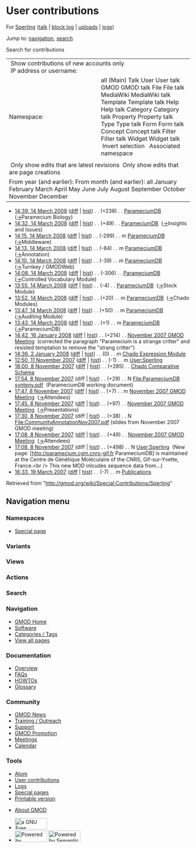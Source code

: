 <div id="mw-page-base" class="noprint">

</div>

<div id="mw-head-base" class="noprint">

</div>

<div id="content" class="mw-body" role="main">

<span id="top"></span>

<div id="mw-js-message" style="display:none;">

</div>



# <span dir="auto">User contributions</span>

<div id="bodyContent">

<div id="contentSub">

For [Sperling](/wiki/User:Sperling "User:Sperling") (<a
href="/mediawiki/index.php?title=User_talk:Sperling&amp;action=edit&amp;redlink=1"
class="new" title="User talk:Sperling (page does not exist)">talk</a> \|
[block
log](/mediawiki/index.php?title=Special:Log/block&page=User%3ASperling "Special:Log/block")
\|
[uploads](/wiki/Special:ListFiles/Sperling "Special:ListFiles/Sperling")
\| [logs](/wiki/Special:Log/Sperling "Special:Log/Sperling"))

</div>

<div id="jump-to-nav" class="mw-jump">

Jump to: [navigation](#mw-navigation), [search](#p-search)

</div>

<div id="mw-content-text">

Search for contributions

<table class="mw-contributions-table">
<colgroup>
<col style="width: 50%" />
<col style="width: 50%" />
</colgroup>
<tbody>
<tr class="odd">
<td colspan="2"> Show contributions of new accounts only<br />
 IP address or username:</td>
</tr>
<tr class="even">
<td class="mw-label">Namespace:</td>
<td>all (Main) Talk User User talk GMOD GMOD talk File File talk
MediaWiki MediaWiki talk Template Template talk Help Help talk Category
Category talk Property Property talk Type Type talk Form Form talk
Concept Concept talk Filter Filter talk Widget Widget talk  
 Invert selection 
 Associated namespace </td>
</tr>
<tr class="odd">
<td colspan="2"></td>
</tr>
<tr class="even">
<td colspan="2"> Only show edits that are latest revisions
 Only show edits that are page creations</td>
</tr>
<tr class="odd">
<td colspan="2">From year (and earlier): From month (and earlier): all
January February March April May June July August September October
November December</td>
</tr>
</tbody>
</table>

- <a href="/mediawiki/index.php?title=ParameciumDB&amp;oldid=5005"
  class="mw-changeslist-date" title="ParameciumDB">14:39, 14 March
  2008</a>
  ([diff](/mediawiki/index.php?title=ParameciumDB&diff=prev&oldid=5005 "ParameciumDB")
  \|
  [hist](/mediawiki/index.php?title=ParameciumDB&action=history "ParameciumDB"))
  <span class="mw-changeslist-separator">. .</span>
  <span class="mw-plusminus-pos" dir="ltr"
  title="9,961 bytes after change">(+238)</span>‎
  <span class="mw-changeslist-separator">. .</span>
  <a href="/wiki/ParameciumDB" class="mw-contributions-title"
  title="ParameciumDB">ParameciumDB</a> ‎
  <span class="comment">([→](/wiki/ParameciumDB#Paramecium_Biology "ParameciumDB")‎<span dir="auto"><span class="autocomment">Paramecium
  Biology</span></span>)</span>
- <a href="/mediawiki/index.php?title=ParameciumDB&amp;oldid=5004"
  class="mw-changeslist-date" title="ParameciumDB">14:32, 14 March
  2008</a>
  ([diff](/mediawiki/index.php?title=ParameciumDB&diff=prev&oldid=5004 "ParameciumDB")
  \|
  [hist](/mediawiki/index.php?title=ParameciumDB&action=history "ParameciumDB"))
  <span class="mw-changeslist-separator">. .</span>
  <span class="mw-plusminus-pos" dir="ltr"
  title="9,723 bytes after change">(+49)</span>‎
  <span class="mw-changeslist-separator">. .</span>
  <a href="/wiki/ParameciumDB" class="mw-contributions-title"
  title="ParameciumDB">ParameciumDB</a> ‎
  <span class="comment">([→](/wiki/ParameciumDB#Insights_and_Issues "ParameciumDB")‎<span dir="auto"><span class="autocomment">Insights
  and Issues</span></span>)</span>
- <a href="/mediawiki/index.php?title=ParameciumDB&amp;oldid=5003"
  class="mw-changeslist-date" title="ParameciumDB">14:15, 14 March
  2008</a>
  ([diff](/mediawiki/index.php?title=ParameciumDB&diff=prev&oldid=5003 "ParameciumDB")
  \|
  [hist](/mediawiki/index.php?title=ParameciumDB&action=history "ParameciumDB"))
  <span class="mw-changeslist-separator">. .</span>
  <span class="mw-plusminus-neg" dir="ltr"
  title="9,674 bytes after change">(-299)</span>‎
  <span class="mw-changeslist-separator">. .</span> m
  <a href="/wiki/ParameciumDB" class="mw-contributions-title"
  title="ParameciumDB">ParameciumDB</a> ‎
  <span class="comment">([→](/wiki/ParameciumDB#Middleware "ParameciumDB")‎<span dir="auto"><span class="autocomment">Middleware</span></span>)</span>
- <a href="/mediawiki/index.php?title=ParameciumDB&amp;oldid=5002"
  class="mw-changeslist-date" title="ParameciumDB">14:13, 14 March
  2008</a>
  ([diff](/mediawiki/index.php?title=ParameciumDB&diff=prev&oldid=5002 "ParameciumDB")
  \|
  [hist](/mediawiki/index.php?title=ParameciumDB&action=history "ParameciumDB"))
  <span class="mw-changeslist-separator">. .</span>
  <span class="mw-plusminus-neg" dir="ltr"
  title="9,973 bytes after change">(-84)</span>‎
  <span class="mw-changeslist-separator">. .</span> m
  <a href="/wiki/ParameciumDB" class="mw-contributions-title"
  title="ParameciumDB">ParameciumDB</a> ‎
  <span class="comment">([→](/wiki/ParameciumDB#Annotation "ParameciumDB")‎<span dir="auto"><span class="autocomment">Annotation</span></span>)</span>
- <a href="/mediawiki/index.php?title=ParameciumDB&amp;oldid=5001"
  class="mw-changeslist-date" title="ParameciumDB">14:10, 14 March
  2008</a>
  ([diff](/mediawiki/index.php?title=ParameciumDB&diff=prev&oldid=5001 "ParameciumDB")
  \|
  [hist](/mediawiki/index.php?title=ParameciumDB&action=history "ParameciumDB"))
  <span class="mw-changeslist-separator">. .</span>
  <span class="mw-plusminus-neg" dir="ltr"
  title="10,057 bytes after change">(-39)</span>‎
  <span class="mw-changeslist-separator">. .</span> m
  <a href="/wiki/ParameciumDB" class="mw-contributions-title"
  title="ParameciumDB">ParameciumDB</a> ‎
  <span class="comment">([→](/wiki/ParameciumDB#Turnkey_.2F_GMODWeb "ParameciumDB")‎<span dir="auto"><span class="autocomment">Turnkey
  / GMODWeb</span></span>)</span>
- <a href="/mediawiki/index.php?title=ParameciumDB&amp;oldid=5000"
  class="mw-changeslist-date" title="ParameciumDB">14:08, 14 March
  2008</a>
  ([diff](/mediawiki/index.php?title=ParameciumDB&diff=prev&oldid=5000 "ParameciumDB")
  \|
  [hist](/mediawiki/index.php?title=ParameciumDB&action=history "ParameciumDB"))
  <span class="mw-changeslist-separator">. .</span>
  <span class="mw-plusminus-neg" dir="ltr"
  title="10,096 bytes after change">(-306)</span>‎
  <span class="mw-changeslist-separator">. .</span>
  <a href="/wiki/ParameciumDB" class="mw-contributions-title"
  title="ParameciumDB">ParameciumDB</a> ‎
  <span class="comment">([→](/wiki/ParameciumDB#Controlled_Vocabulary_Module "ParameciumDB")‎<span dir="auto"><span class="autocomment">Controlled
  Vocabulary Module</span></span>)</span>
- <a href="/mediawiki/index.php?title=ParameciumDB&amp;oldid=4999"
  class="mw-changeslist-date" title="ParameciumDB">13:55, 14 March
  2008</a>
  ([diff](/mediawiki/index.php?title=ParameciumDB&diff=prev&oldid=4999 "ParameciumDB")
  \|
  [hist](/mediawiki/index.php?title=ParameciumDB&action=history "ParameciumDB"))
  <span class="mw-changeslist-separator">. .</span>
  <span class="mw-plusminus-neg" dir="ltr"
  title="10,402 bytes after change">(-4)</span>‎
  <span class="mw-changeslist-separator">. .</span>
  <a href="/wiki/ParameciumDB" class="mw-contributions-title"
  title="ParameciumDB">ParameciumDB</a> ‎
  <span class="comment">([→](/wiki/ParameciumDB#Stock_Module "ParameciumDB")‎<span dir="auto"><span class="autocomment">Stock
  Module</span></span>)</span>
- <a href="/mediawiki/index.php?title=ParameciumDB&amp;oldid=4998"
  class="mw-changeslist-date" title="ParameciumDB">13:52, 14 March
  2008</a>
  ([diff](/mediawiki/index.php?title=ParameciumDB&diff=prev&oldid=4998 "ParameciumDB")
  \|
  [hist](/mediawiki/index.php?title=ParameciumDB&action=history "ParameciumDB"))
  <span class="mw-changeslist-separator">. .</span>
  <span class="mw-plusminus-pos" dir="ltr"
  title="10,406 bytes after change">(+20)</span>‎
  <span class="mw-changeslist-separator">. .</span> m
  <a href="/wiki/ParameciumDB" class="mw-contributions-title"
  title="ParameciumDB">ParameciumDB</a> ‎
  <span class="comment">([→](/wiki/ParameciumDB#Chado_Modules "ParameciumDB")‎<span dir="auto"><span class="autocomment">Chado
  Modules</span></span>)</span>
- <a href="/mediawiki/index.php?title=ParameciumDB&amp;oldid=4997"
  class="mw-changeslist-date" title="ParameciumDB">13:47, 14 March
  2008</a>
  ([diff](/mediawiki/index.php?title=ParameciumDB&diff=prev&oldid=4997 "ParameciumDB")
  \|
  [hist](/mediawiki/index.php?title=ParameciumDB&action=history "ParameciumDB"))
  <span class="mw-changeslist-separator">. .</span>
  <span class="mw-plusminus-pos" dir="ltr"
  title="10,386 bytes after change">(+50)</span>‎
  <span class="mw-changeslist-separator">. .</span> m
  <a href="/wiki/ParameciumDB" class="mw-contributions-title"
  title="ParameciumDB">ParameciumDB</a> ‎
  <span class="comment">([→](/wiki/ParameciumDB#Auditing_Module "ParameciumDB")‎<span dir="auto"><span class="autocomment">Auditing
  Module</span></span>)</span>
- <a href="/mediawiki/index.php?title=ParameciumDB&amp;oldid=4996"
  class="mw-changeslist-date" title="ParameciumDB">13:43, 14 March
  2008</a>
  ([diff](/mediawiki/index.php?title=ParameciumDB&diff=prev&oldid=4996 "ParameciumDB")
  \|
  [hist](/mediawiki/index.php?title=ParameciumDB&action=history "ParameciumDB"))
  <span class="mw-changeslist-separator">. .</span>
  <span class="mw-plusminus-pos" dir="ltr"
  title="10,336 bytes after change">(+1)</span>‎
  <span class="mw-changeslist-separator">. .</span> m
  <a href="/wiki/ParameciumDB" class="mw-contributions-title"
  title="ParameciumDB">ParameciumDB</a> ‎
  <span class="comment">([→](/wiki/ParameciumDB#ParameciumDB "ParameciumDB")‎<span dir="auto"><span class="autocomment">ParameciumDB</span></span>)</span>
- <a
  href="/mediawiki/index.php?title=November_2007_GMOD_Meeting&amp;oldid=4076"
  class="mw-changeslist-date" title="November 2007 GMOD Meeting">14:42, 16
  January 2008</a>
  ([diff](/mediawiki/index.php?title=November_2007_GMOD_Meeting&diff=prev&oldid=4076 "November 2007 GMOD Meeting")
  \|
  [hist](/mediawiki/index.php?title=November_2007_GMOD_Meeting&action=history "November 2007 GMOD Meeting"))
  <span class="mw-changeslist-separator">. .</span>
  <span class="mw-plusminus-pos" dir="ltr"
  title="27,336 bytes after change">(+214)</span>‎
  <span class="mw-changeslist-separator">. .</span>
  <a href="/wiki/November_2007_GMOD_Meeting"
  class="mw-contributions-title"
  title="November 2007 GMOD Meeting">November 2007 GMOD Meeting</a> ‎
  <span class="comment">(corrected the paragraph "Paramecium is a
  strange critter" and resisted temptation to remove the "strang
  critter")</span>
- <a
  href="/mediawiki/index.php?title=Chado_Expression_Module&amp;oldid=3767"
  class="mw-changeslist-date" title="Chado Expression Module">14:36, 2
  January 2008</a>
  ([diff](/mediawiki/index.php?title=Chado_Expression_Module&diff=prev&oldid=3767 "Chado Expression Module")
  \|
  [hist](/mediawiki/index.php?title=Chado_Expression_Module&action=history "Chado Expression Module"))
  <span class="mw-changeslist-separator">. .</span>
  <span class="mw-plusminus-null" dir="ltr"
  title="6,153 bytes after change">(0)</span>‎
  <span class="mw-changeslist-separator">. .</span> m
  <a href="/wiki/Chado_Expression_Module" class="mw-contributions-title"
  title="Chado Expression Module">Chado Expression Module</a> ‎
- <a href="/mediawiki/index.php?title=User:Sperling&amp;oldid=3428"
  class="mw-changeslist-date" title="User:Sperling">12:50, 11 November
  2007</a>
  ([diff](/mediawiki/index.php?title=User:Sperling&diff=prev&oldid=3428 "User:Sperling")
  \|
  [hist](/mediawiki/index.php?title=User:Sperling&action=history "User:Sperling"))
  <span class="mw-changeslist-separator">. .</span>
  <span class="mw-plusminus-neg" dir="ltr"
  title="497 bytes after change">(-1)</span>‎
  <span class="mw-changeslist-separator">. .</span> m
  <a href="/wiki/User:Sperling" class="mw-contributions-title"
  title="User:Sperling">User:Sperling</a> ‎
- <a
  href="/mediawiki/index.php?title=Chado_Comparative_Schema&amp;oldid=3375"
  class="mw-changeslist-date" title="Chado Comparative Schema">18:00, 8
  November 2007</a>
  ([diff](/mediawiki/index.php?title=Chado_Comparative_Schema&diff=prev&oldid=3375 "Chado Comparative Schema")
  \|
  [hist](/mediawiki/index.php?title=Chado_Comparative_Schema&action=history "Chado Comparative Schema"))
  <span class="mw-changeslist-separator">. .</span>
  <span class="mw-plusminus-pos" dir="ltr"
  title="2,288 bytes after change">(+285)</span>‎
  <span class="mw-changeslist-separator">. .</span>
  <a href="/wiki/Chado_Comparative_Schema" class="mw-contributions-title"
  title="Chado Comparative Schema">Chado Comparative Schema</a> ‎
- <a
  href="/mediawiki/index.php?title=File:ParameciumDB_synteny.pdf&amp;oldid=3374"
  class="mw-changeslist-date" title="File:ParameciumDB synteny.pdf">17:54,
  8 November 2007</a> (diff \|
  [hist](/mediawiki/index.php?title=File:ParameciumDB_synteny.pdf&action=history "File:ParameciumDB synteny.pdf"))
  <span class="mw-changeslist-separator">. .</span>
  <span class="mw-plusminus-pos" dir="ltr"
  title="29 bytes after change">(+29)</span>‎
  <span class="mw-changeslist-separator">. .</span> N
  <a href="/wiki/File:ParameciumDB_synteny.pdf"
  class="mw-contributions-title"
  title="File:ParameciumDB synteny.pdf">File:ParameciumDB synteny.pdf</a>
  ‎ <span class="comment">(ParameciumDB working document)</span>
- <a
  href="/mediawiki/index.php?title=November_2007_GMOD_Meeting&amp;oldid=3373"
  class="mw-changeslist-date" title="November 2007 GMOD Meeting">17:47, 8
  November 2007</a>
  ([diff](/mediawiki/index.php?title=November_2007_GMOD_Meeting&diff=prev&oldid=3373 "November 2007 GMOD Meeting")
  \|
  [hist](/mediawiki/index.php?title=November_2007_GMOD_Meeting&action=history "November 2007 GMOD Meeting"))
  <span class="mw-changeslist-separator">. .</span>
  <span class="mw-plusminus-pos" dir="ltr"
  title="5,372 bytes after change">(+7)</span>‎
  <span class="mw-changeslist-separator">. .</span> m
  <a href="/wiki/November_2007_GMOD_Meeting"
  class="mw-contributions-title"
  title="November 2007 GMOD Meeting">November 2007 GMOD Meeting</a> ‎
  <span class="comment">([→](/wiki/November_2007_GMOD_Meeting#Attendees "November 2007 GMOD Meeting")‎<span dir="auto"><span class="autocomment">Attendees</span></span>)</span>
- <a
  href="/mediawiki/index.php?title=November_2007_GMOD_Meeting&amp;oldid=3372"
  class="mw-changeslist-date" title="November 2007 GMOD Meeting">17:45, 8
  November 2007</a>
  ([diff](/mediawiki/index.php?title=November_2007_GMOD_Meeting&diff=prev&oldid=3372 "November 2007 GMOD Meeting")
  \|
  [hist](/mediawiki/index.php?title=November_2007_GMOD_Meeting&action=history "November 2007 GMOD Meeting"))
  <span class="mw-changeslist-separator">. .</span>
  <span class="mw-plusminus-pos" dir="ltr"
  title="5,365 bytes after change">(+97)</span>‎
  <span class="mw-changeslist-separator">. .</span>
  <a href="/wiki/November_2007_GMOD_Meeting"
  class="mw-contributions-title"
  title="November 2007 GMOD Meeting">November 2007 GMOD Meeting</a> ‎
  <span class="comment">([→](/wiki/November_2007_GMOD_Meeting#Presentations "November 2007 GMOD Meeting")‎<span dir="auto"><span class="autocomment">Presentations</span></span>)</span>
- <a
  href="/mediawiki/index.php?title=File:CommunityAnnotationNov2007.pdf&amp;oldid=3371"
  class="mw-changeslist-date"
  title="File:CommunityAnnotationNov2007.pdf">17:30, 8 November 2007</a>
  (diff \|
  [hist](/mediawiki/index.php?title=File:CommunityAnnotationNov2007.pdf&action=history "File:CommunityAnnotationNov2007.pdf"))
  <span class="mw-changeslist-separator">. .</span>
  <span class="mw-plusminus-pos" dir="ltr"
  title="38 bytes after change">(+38)</span>‎
  <span class="mw-changeslist-separator">. .</span> N
  <a href="/wiki/File:CommunityAnnotationNov2007.pdf"
  class="mw-contributions-title"
  title="File:CommunityAnnotationNov2007.pdf">File:CommunityAnnotationNov2007.pdf</a>
  ‎ <span class="comment">(slides from November 2007 GMOD meeting)</span>
- <a
  href="/mediawiki/index.php?title=November_2007_GMOD_Meeting&amp;oldid=3370"
  class="mw-changeslist-date" title="November 2007 GMOD Meeting">17:08, 8
  November 2007</a>
  ([diff](/mediawiki/index.php?title=November_2007_GMOD_Meeting&diff=prev&oldid=3370 "November 2007 GMOD Meeting")
  \|
  [hist](/mediawiki/index.php?title=November_2007_GMOD_Meeting&action=history "November 2007 GMOD Meeting"))
  <span class="mw-changeslist-separator">. .</span>
  <span class="mw-plusminus-pos" dir="ltr"
  title="5,268 bytes after change">(+49)</span>‎
  <span class="mw-changeslist-separator">. .</span>
  <a href="/wiki/November_2007_GMOD_Meeting"
  class="mw-contributions-title"
  title="November 2007 GMOD Meeting">November 2007 GMOD Meeting</a> ‎
  <span class="comment">([→](/wiki/November_2007_GMOD_Meeting#Attendees "November 2007 GMOD Meeting")‎<span dir="auto"><span class="autocomment">Attendees</span></span>)</span>
- <a href="/mediawiki/index.php?title=User:Sperling&amp;oldid=3369"
  class="mw-changeslist-date" title="User:Sperling">17:08, 8 November
  2007</a> (diff \|
  [hist](/mediawiki/index.php?title=User:Sperling&action=history "User:Sperling"))
  <span class="mw-changeslist-separator">. .</span>
  <span class="mw-plusminus-pos" dir="ltr"
  title="498 bytes after change">(+498)</span>‎
  <span class="mw-changeslist-separator">. .</span> N
  <a href="/wiki/User:Sperling" class="mw-contributions-title"
  title="User:Sperling">User:Sperling</a> ‎ <span class="comment">(New
  page: \[http://paramecium.cgm.cnrs-gif.fr ParameciumDB\] is maintained
  at the Centre de Génétique Moléculaire of the CNRS, Gif-sur-Yvette,
  France.\<br /\> This new MOD inlcudes sequence data from...)</span>
- <a href="/mediawiki/index.php?title=Publications&amp;oldid=1697"
  class="mw-changeslist-date" title="Publications">16:33, 19 March
  2007</a>
  ([diff](/mediawiki/index.php?title=Publications&diff=prev&oldid=1697 "Publications")
  \|
  [hist](/mediawiki/index.php?title=Publications&action=history "Publications"))
  <span class="mw-changeslist-separator">. .</span>
  <span class="mw-plusminus-neg" dir="ltr"
  title="1,822 bytes after change">(-7)</span>‎
  <span class="mw-changeslist-separator">. .</span> m
  <a href="/wiki/Publications" class="mw-contributions-title"
  title="Publications">Publications</a> ‎

</div>

<div class="printfooter">

Retrieved from "<http://gmod.org/wiki/Special:Contributions/Sperling>"

</div>

<div id="catlinks" class="catlinks catlinks-allhidden">

</div>

<div class="visualClear">

</div>

</div>

</div>

<div id="mw-navigation">

## Navigation menu

<div id="mw-head">



<div id="left-navigation">

<div id="p-namespaces" class="vectorTabs" role="navigation"
aria-labelledby="p-namespaces-label">

### Namespaces

- <span id="ca-nstab-special">[Special
  page](/wiki/Special:Contributions/Sperling "This is a special page, you cannot edit the page itself")</span>

</div>

<div id="p-variants" class="vectorMenu emptyPortlet" role="navigation"
aria-labelledby="p-variants-label">

### 

### Variants[](#)

<div class="menu">

</div>

</div>

</div>

<div id="right-navigation">

<div id="p-views" class="vectorTabs emptyPortlet" role="navigation"
aria-labelledby="p-views-label">

### Views

</div>

<div id="p-cactions" class="vectorMenu emptyPortlet" role="navigation"
aria-labelledby="p-cactions-label">

### Actions[](#)

<div class="menu">

</div>

</div>

<div id="p-search" role="search">

### Search

<div id="simpleSearch">

</div>

</div>

</div>

</div>

<div id="mw-panel">

<div id="p-logo" role="banner">

<a href="/wiki/Main_Page"
style="background-image: url(http://gmod.org/images/GMOD-cogs.png);"
title="Visit the main page"></a>

</div>

<div id="p-Navigation" class="portal" role="navigation"
aria-labelledby="p-Navigation-label">

### Navigation

<div class="body">

- <span id="n-GMOD-Home">[GMOD Home](/wiki/Main_Page)</span>
- <span id="n-Software">[Software](/wiki/GMOD_Components)</span>
- <span id="n-Categories-.2F-Tags">[Categories /
  Tags](/wiki/Categories)</span>
- <span id="n-View-all-pages">[View all
  pages](/wiki/Special:AllPages)</span>

</div>

</div>

<div id="p-Documentation" class="portal" role="navigation"
aria-labelledby="p-Documentation-label">

### Documentation

<div class="body">

- <span id="n-Overview">[Overview](/wiki/Overview)</span>
- <span id="n-FAQs">[FAQs](/wiki/Category:FAQ)</span>
- <span id="n-HOWTOs">[HOWTOs](/wiki/Category:HOWTO)</span>
- <span id="n-Glossary">[Glossary](/wiki/Glossary)</span>

</div>

</div>

<div id="p-Community" class="portal" role="navigation"
aria-labelledby="p-Community-label">

### Community

<div class="body">

- <span id="n-GMOD-News">[GMOD News](/wiki/GMOD_News)</span>
- <span id="n-Training-.2F-Outreach">[Training /
  Outreach](/wiki/Training_and_Outreach)</span>
- <span id="n-Support">[Support](/wiki/Support)</span>
- <span id="n-GMOD-Promotion">[GMOD
  Promotion](/wiki/GMOD_Promotion)</span>
- <span id="n-Meetings">[Meetings](/wiki/Meetings)</span>
- <span id="n-Calendar">[Calendar](/wiki/Calendar)</span>

</div>

</div>

<div id="p-tb" class="portal" role="navigation"
aria-labelledby="p-tb-label">

### Tools

<div class="body">

- <span id="feedlinks"><a
  href="http://gmod.org/mediawiki/index.php?title=Special:Contributions/Sperling&amp;feed=atom"
  id="feed-atom" class="feedlink" rel="alternate"
  type="application/atom+xml" title="Atom feed for this page">Atom</a></span>
- <span id="t-contributions">[User
  contributions](/wiki/Special:Contributions/Sperling "A list of contributions of this user")</span>
- <span id="t-log">[Logs](/wiki/Special:Log/Sperling)</span>
- <span id="t-specialpages"><a href="/wiki/Special:SpecialPages" accesskey="q"
  title="A list of all special pages [q]">Special pages</a></span>
- <span id="t-print"><a
  href="/mediawiki/index.php?title=Special:Contributions/Sperling&amp;printable=yes"
  rel="alternate" accesskey="p"
  title="Printable version of this page [p]">Printable version</a></span>

</div>

</div>

</div>

</div>

<div id="footer" role="contentinfo">

- <span id="footer-places-about">[About
  GMOD](/wiki/GMOD:About "GMOD:About")</span>

<!-- -->

- <span id="footer-copyrightico">[<img src="http://www.gnu.org/graphics/gfdl-logo-small.png" width="88"
  height="31" alt="a GNU Free Documentation License" />](http://www.gnu.org/licenses/fdl-1.3.html)</span>
- <span id="footer-poweredbyico">[<img src="/mediawiki/skins/common/images/poweredby_mediawiki_88x31.png"
  width="88" height="31" alt="Powered by MediaWiki" />](//www.mediawiki.org/)
  [<img
  src="/mediawiki/extensions/SemanticMediaWiki/includes/../resources/images/smw_button.png"
  width="88" height="31" alt="Powered by Semantic MediaWiki" />](https://www.semantic-mediawiki.org/wiki/Semantic_MediaWiki)</span>

<div style="clear:both">

</div>

</div>
